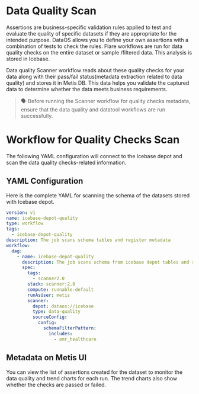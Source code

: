 # **Data Quality Scan**

Assertions are business-specific validation rules applied to test and evaluate the quality of specific datasets if they are appropriate for the intended purpose. DataOS allows you to define your own assertions with a combination of tests to check the rules. Flare workflows are run for data quality checks on the entire dataset or sample /filtered data. This analysis is stored in Icebase.

Data quality Scanner workflow reads about these quality checks for your data along with their pass/fail status(metadata extraction related to data quality) and stores it in Metis DB. This data helps you validate the captured data to determine whether the data meets business requirements.

> 🗣️ Before running the Scanner workflow for quality checks metadata, ensure that the data quality and datatool workflows are run successfully.

# **Workflow for Quality Checks Scan**

The following YAML configuration will connect to the Icebase depot and scan the data quality checks-related information.

## **YAML Configuration**

Here is the complete YAML for scanning the schema of the datasets stored with Icebase depot. 

```yaml
version: v1
name: icebase-depot-quality
type: workflow
tags:
  - icebase-depot-quality
description: The job scans schema tables and register metadata
workflow:
  dag:
    - name: icebase-depot-quality
      description: The job scans schema from icebase depot tables and register metadata to metis2
      spec:
        tags:
          - scanner2.0
        stack: scanner:2.0
        compute: runnable-default
        runAsUser: metis
        scanner:
          depot: dataos://icebase
          type: data-quality
          sourceConfig:
            config:
              schemaFilterPattern:
                includes:
                  - emr_healthcare
```

## **Metadata on Metis UI**

You can view the list of assertions created for the dataset to monitor the data quality and trend charts for each run. The trend charts also show whether the checks are passed or failed.
